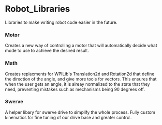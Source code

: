 # Robot_Libraries
Libraries to make writing robot code easier in the future.

### Motor
Creates a new way of controlling a motor that will automatically decide what mode to use to achieve the desired result.

### Math
Creates replacments for WPILib's Translation2d and Rotation2d that define the direction of the angle, and give more tools for vectors. This ensures that when the user gets an angle, it is alreay normalized to the state that they need, preventing mistakes such as mechanisms being 90 degrees off.

### Swerve
A helper libary for swerve drive to simplify the whole process. Fully custom kinematics for fine tuning of our drive base and greater control.
